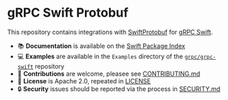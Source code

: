 # gRPC Swift Protobuf

This repository contains integrations with [SwiftProtobuf][gh-swift-protobuf]
for [gRPC Swift][gh-grpc-swift-protobuf].

- 📚 **Documentation** is available on the [Swift Package Index][spi-grpc-swift-protobuf]
- 💻 **Examples** are available in the `Examples` directory of the
  [`grpc/grpc-swift`](https://github.com/grpc/grpc-swift) repository
- 🚀 **Contributions** are welcome, pleasee see [CONTRIBUTING.md](CONTRIBUTING.md)
- 🪪 **License** is Apache 2.0, repeated in [LICENSE](License)
- 🔒 **Security** issues should be reported via the process in [SECURITY.md](SECURITY.md)

[gh-swift-protobuf]: https://github.com/apple/swift-protobuf
[gh-grpc-swift-protobuf]: https://github.com/grpc/grpc-swift-protobuf
[spi-grpc-swift-protobuf]: https://swiftpackageindex.com/grpc/grpc-swift-protobuf/documentation
